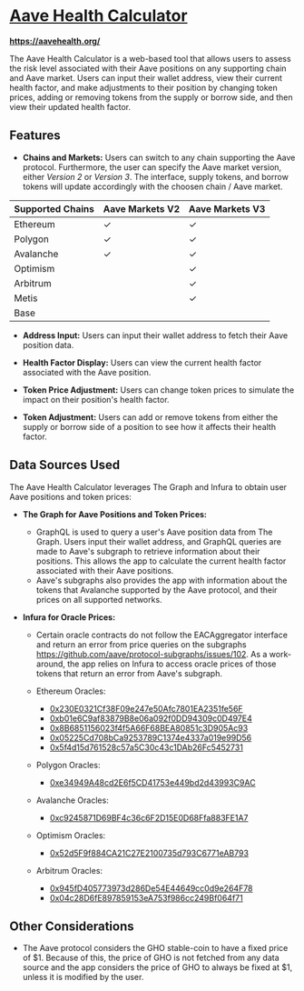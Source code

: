 # [Aave Health Calculator](https://aavehealth.org/)

**https://aavehealth.org/**

The Aave Health Calculator is a web-based tool that allows users to assess the risk level associated with their Aave positions on any supporting chain and Aave market. Users can input their wallet address, view their current health factor, and make adjustments to their position by changing token prices, adding or removing tokens from the supply or borrow side, and then view their updated health factor.

## Features

- **Chains and Markets:** Users can switch to any chain supporting the Aave protocol. Furthermore, the user can specify the Aave market version, either *Version 2* or *Version 3*. The interface, supply tokens, and borrow tokens will update accordingly with the choosen chain / Aave market.

| Supported Chains   | Aave Markets V2  | Aave Markets V3  |
|--------------------|------------------|------------------|
| Ethereum           | <span>&#10003;</span> | <span>&#10003;</span> |
| Polygon            | <span>&#10003;</span> | <span>&#10003;</span> |
| Avalanche          | <span>&#10003;</span> | <span>&#10003;</span> |
| Optimism           || <span>&#10003;</span> |
| Arbitrum           || <span>&#10003;</span> |
| Metis              || <span>&#10003;</span> |
|Base|||

- **Address Input:** Users can input their wallet address to fetch their Aave position data.

- **Health Factor Display:** Users can view the current health factor associated with the Aave position.

- **Token Price Adjustment:** Users can change token prices to simulate the impact on their position's health factor.

- **Token Adjustment:** Users can add or remove tokens from either the supply or borrow side of a position to see how it affects their health factor.

## Data Sources Used

The Aave Health Calculator leverages The Graph and Infura to obtain user Aave positions and token prices:

- **The Graph for Aave Positions and Token Prices:**
  - GraphQL is used to query a user's Aave position data from The Graph. Users input their wallet address, and GraphQL queries are made to Aave's subgraph to retrieve information about their positions. This allows the app to calculate the current health factor associated with their Aave positions.
  - Aave's subgraphs also provides the app with information about the tokens that Avalanche supported by the Aave protocol, and their prices on all supported networks. 

- **Infura for Oracle Prices:**
  - Certain oracle contracts do not follow the EACAggregator interface and return an error from price queries on the subgraphs https://github.com/aave/protocol-subgraphs/issues/102. As a work-around, the app relies on Infura to access oracle prices of those tokens that return an error from Aave's subgraph.
  
  - Ethereum Oracles:
    - [0x230E0321Cf38F09e247e50Afc7801EA2351fe56F](a)
    - [0xb01e6C9af83879B8e06a092f0DD94309c0D497E4](a)
    - [0x8B6851156023f4f5A66F68BEA80851c3D905Ac93](a)
    - [0x05225Cd708bCa9253789C1374e4337a019e99D56](a)
    - [0x5f4d15d761528c57a5C30c43c1DAb26Fc5452731](a)
  - Polygon Oracles:
    - [0xe34949A48cd2E6f5CD41753e449bd2d43993C9AC]()
  - Avalanche Oracles:
    - [0xc9245871D69BF4c36c6F2D15E0D68Ffa883FE1A7]()
  - Optimism Oracles:
    - [0x52d5F9f884CA21C27E2100735d793C6771eAB793]()
  - Arbitrum Oracles:
    - [0x945fD405773973d286De54E44649cc0d9e264F78]()
    - [0x04c28D6fE897859153eA753f986cc249Bf064f71]()

## Other Considerations
  - The Aave protocol considers the GHO stable-coin to have a fixed price of $1. Because of this, the price of GHO is not fetched from any data source and the app considers the price of GHO to always be fixed at $1, unless it is modified by the user. 
